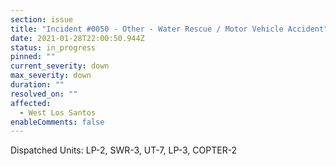 ```yaml
---
section: issue
title: "Incident #0050 - Other - Water Rescue / Motor Vehicle Accident"
date: 2021-01-28T22:00:50.944Z
status: in_progress
pinned: ""
current_severity: down
max_severity: down
duration: ""
resolved_on: ""
affected:
  - West Los Santos
enableComments: false
---
```

Dispatched Units: LP-2, SWR-3, UT-7, LP-3, COPTER-2